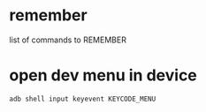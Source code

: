 # remember
list of commands to REMEMBER

# open dev menu in device
```bash
adb shell input keyevent KEYCODE_MENU
```
